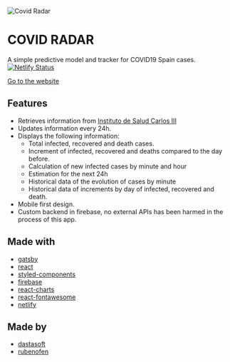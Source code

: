 ![Covid Radar](https://i.imgur.com/p0C0rdk.png)

# COVID RADAR

A simple predictive model and tracker for COVID19 Spain cases.
[![Netlify Status](https://api.netlify.com/api/v1/badges/96e990d3-55f5-4e39-a823-3b6c5b042b4d/deploy-status)](https://app.netlify.com/sites/covid-radar/deploys)

[Go to the website](covid-radar.xyz)

## Features

- Retrieves information from [Instituto de Salud Carlos III](https://covid19.isciii.es/)
- Updates information every 24h.
- Displays the following information:
  - Total infected, recovered and death cases.
  - Increment of infected, recovered and deaths compared to the day before.
  - Calculation of new infected cases by minute and hour
  - Estimation for the next 24h
  - Historical data of the evolution of cases by minute
  - Historical data of increments by day of infected, recovered and death.
- Mobile first design.
- Custom backend in firebase, no external APIs has been harmed in the process of this app.

## Made with

- [gatsby](https://github.com/gatsbyjs/gatsby)
- [react](https://github.com/facebook/react)
- [styled-components](https://github.com/styled-components/styled-components)
- [firebase](https://github.com/firebase)
- [react-charts](https://github.com/tannerlinsley/react-charts)
- [react-fontawesome](https://github.com/FortAwesome/react-fontawesome)
- [netlify](https://app.netlify.com/)

## Made by

- [dastasoft](https://github.com/dastasoft)
- [rubenofen](https://github.com/rubenofen)
